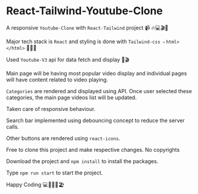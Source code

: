 # React-Tailwind-Youtube-Clone
A responsive `Youtube-Clone` with `React-Tailwind` project 📹 🔥💻🎬🎤

Major tech stack is `React` and styling is done with `Tailwind-css` `﹤html> </html>` 👨🏻‍💻

Used `Youtube-V3` api for data fetch and display 🎤🎬

Main page will be having most popular video display and individual pages will have content related to video playing.

`Categories` are rendered and displayed using API. Once user selected these categories, the main page videos list will be updated.

Taken care of responsive behaviour. 

Search bar implemented using debouncing concept to reduce the server calls. 

Other buttons are rendered using `react-icons`.

Free to clone this project and make respective changes. No copyrights

Download the project and `npm install` to install the packages. 

Type `npm run start` to start the project.

Happy Coding 💻👨🏻‍💻🏖
